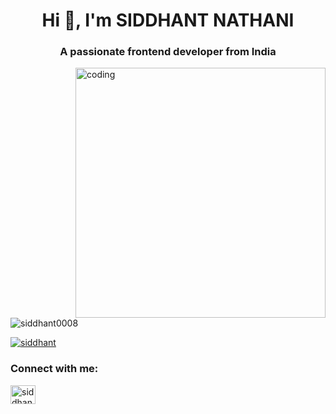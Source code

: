 <h1 align="center">Hi 👋, I'm SIDDHANT NATHANI</h1>
<h3 align="center">A passionate frontend developer from India</h3>
<img align="right" alt="coding" width="400" src="ttps://user-images.githubusercontent..." > 
<p align="left"> <img src="https://komarev.com/ghpvc/?username=siddhant0008&label=Profile%20views&color=0e75b6&style=flat" alt="siddhant0008" /> </p>

<p align="left"> <a href="https://twitter.com/siddhant" target="blank"><img src="https://img.shields.io/twitter/follow/siddhant?logo=twitter&style=for-the-badge" alt="siddhant" /></a> </p>

<h3 align="left">Connect with me:</h3>
<p align="left">
<a href="https://twitter.com/siddhant" target="blank"><img align="center" src="https://raw.githubusercontent.com/rahuldkjain/github-profile-readme-generator/master/src/images/icons/Social/twitter.svg" alt="siddhant" height="30" width="40" /></a>
</p>
